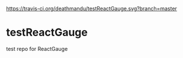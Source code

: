 https://travis-ci.org/deathmandu/testReactGauge.svg?branch=master

# testReactGauge
test repo for ReactGauge

